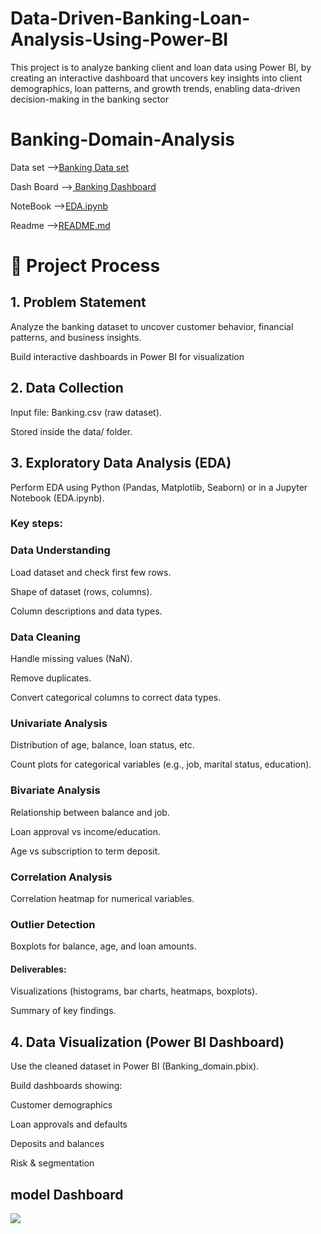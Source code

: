 # Data-Driven-Banking-Loan-Analysis-Using-Power-BI
This project is to analyze banking client and loan data using Power BI, by creating an  interactive dashboard that uncovers key insights into client demographics, loan patterns, and  growth trends, enabling data-driven decision-making in the banking sector
# Banking-Domain-Analysis
Data set
--><a href="https://github.com/dilliprasathB/Data-Driven-Banking-Loan-Analysis-Using-Power-BI/blob/main/Banking_domain.pbix">Banking Data set</a>

Dash Board
--><a href="https://github.com/dilliprasathB/Data-Driven-Banking-Loan-Analysis-Using-Power-BI/blob/main/Banking_domain.pbix"> Banking Dashboard</a>

NoteBook
 --><a href="https://github.com/dilliprasathB/Data-Driven-Banking-Loan-Analysis-Using-Power-BI/blob/main/_Banking_Domain.ipynb">EDA.ipynb</a>

Readme
 --><a href="https://github.com/dilliprasathB/Data-Driven-Banking-Loan-Analysis-Using-Power-BI/blob/main/README.md">README.md</a>
# 🚀 Project Process
## 1. Problem Statement

Analyze the banking dataset to uncover customer behavior, financial patterns, and business insights.

Build interactive dashboards in Power BI for visualization
## 2. Data Collection

Input file: Banking.csv (raw dataset).

Stored inside the data/ folder.

## 3. Exploratory Data Analysis (EDA)

Perform EDA using Python (Pandas, Matplotlib, Seaborn) or in a Jupyter Notebook (EDA.ipynb).

### Key steps:

### Data Understanding

Load dataset and check first few rows.

Shape of dataset (rows, columns).

Column descriptions and data types.

### Data Cleaning

Handle missing values (NaN).

Remove duplicates.

Convert categorical columns to correct data types.

### Univariate Analysis

Distribution of age, balance, loan status, etc.

Count plots for categorical variables (e.g., job, marital status, education).

### Bivariate Analysis

Relationship between balance and job.

Loan approval vs income/education.

Age vs subscription to term deposit.

### Correlation Analysis

Correlation heatmap for numerical variables.

### Outlier Detection

Boxplots for balance, age, and loan amounts.

#### Deliverables:

Visualizations (histograms, bar charts, heatmaps, boxplots).

Summary of key findings.

## 4. Data Visualization (Power BI Dashboard)

Use the cleaned dataset in Power BI (Banking_domain.pbix).

Build dashboards showing:

Customer demographics

Loan approvals and defaults

Deposits and balances

Risk & segmentation
## model Dashboard
<img src="C:\Users\ADMIN\OneDrive\Pictures\Screenshots\Screenshot 2025-09-15 235632.png">
